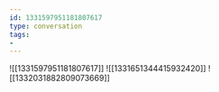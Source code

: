 ```yaml
---
id: 1331597951181807617
type: conversation
tags:
- 
---
```

![[1331597951181807617]]
![[1331651344415932420]]
![[1332031882809073669]]

